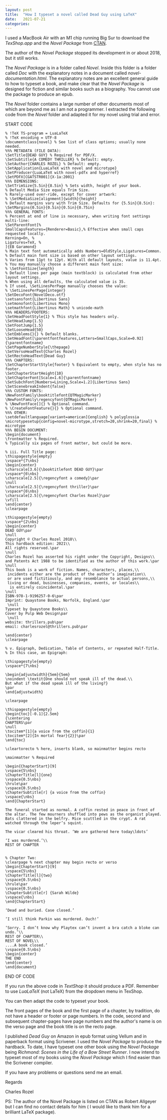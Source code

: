 ```yaml
---
layout: post
title:  "How I typeset a novel called Dead Guy using LaTeX"
date:   2021-07-21
categories:
---
```

I used a MacBook Air with an M1 chip running Big Sur to download the _TexShop.app_ and the _Novel Package_ from [CTAN](https://www.ctan.org).

The author of the _Novel Package_ stopped its development in or about 2018, but it still works.

The _Novel Package_ is in a folder called _Novel_. Inside this folder is a folder called _Doc_ with the explanatory notes in a document called _novel-documentation.html_. The explanatory notes are an excellent general guide to how to typeset a book, and make clear that the _Novel Package_ is designed  for fiction and similar books such as a biography. You cannot use the package to produce an epub.

The _Novel_ folder contains a large number of other documents most of which are beyond me as I am not a programmer. I extracted the following code from the _Novel_ folder and adapted it for my novel using trial and error.

START CODE

    % !TeX TS-program = LuaLaTeX
    % !TeX encoding = UTF-8
    \documentclass{novel} % See list of class options; usually none needed.
    %%% METADATA (FILE DATA):
    \SetTitle{DEAD GUY} % Required for PDF/X.
    \SetSubtitle{A COMEDY THRILLER} % Default: empty.
    \SetAuthor{CHARLES ROZEL} % Default: empty.
    \SetApplication{LuaLaTeX with novel and microtype}
    \SetProducer{LuaLaTeX with novel-pdfx and hyperref}
    \SetPDFX[CGATSTR001]{X-1a:2001}
    %%% DIMENSIONS:
    \SetTrimSize{5.5in}{8.5in} % Sets width, height of your book.
    % Default Media Size equals Trim Size.
    % Rarely-used over-ride, except for cover artwork:
    % \SetMediaSize[alignment]{width}{height}
    % Default margins vary with Trim Size. Defaults for {5.5in}{8.5in}:
    \SetMargins{0.5in}{0.5in}{0.5in}{0.75in}
    %%% GENERAL FONTS:
    % Percent at end of line is necessary, when writing font settings multi-line:
    \SetParentFont[%
    SmallCapsFeatures={Renderer=Basic},% Effective when small caps requested locally.
    Kerning=On, %
    Ligatures=TeX, %
    ]{EB Garamond}
    % Main text font automatically adds Numbers=OldStyle,Ligatures=Common.
    % Default main font size is based on other layout settings.
    % Varies from 11pt to 12pt. With all default layouts, value is 11.4pt.
    % You may manually choose a different main font size:
    % \SetFontSize{length}
    % Default lines per page (main textblock) is calculated from other layout settings.
    % When using all defaults, the calculated value is 35.
    % If used, \SetLinesPerPage manually chooses the value:
    % \SetLinesPerPage{integer}
    \SetDecoFont{NovelDeco.otf}
    \setsansfont{Libertinus Sans}
    \setmonofont{Libertinus Mono}
    \setmathfont{Libertinus Math} % unicode-math
    %%% HEADERS/FOOTERS:
    \SetHeadFootStyle{1} % This style has headers only.
    \SetHeadJump{1.5}
    \SetFootJump{1.5}
    \SetLooseHead{50}
    \SetEmblems{}{} % Default blanks.
    \SetHeadFont[\parentfontfeatures,Letters=SmallCaps,Scale=0.92]{\parentfontname}
    \SetPageNumberStyle{\thepage}
    \SetVersoHeadText{Charles Rozel}
    \SetRectoHeadText{Dead Guy}
    %%% CHAPTERS:
    \SetChapterStartStyle{footer} % Equivalent to empty, when style has no footer.
    \SetChapterStartHeight{10}
    \SetChapterFont[Scale=1.6]{\parentfontname}
    \SetSubchFont[Numbers=Lining,Scale=1.2]{Libertinus Sans}
    \SetScenebreakIndent{false}
    %%% CUSTOM FONTS:
    \NewFontFamily\booktitlefont{QTMagicMarker}
    \NewFontFamily\regencyfont{QTMagicMarker}
    % \NewFontFace[]{} % Optional command.
    % \CreateFontFeature{}{} % Optional command.
    %%% OTHER:
    \setdefaultlanguage[variant=american]{english} % polyglossia
    \microtypesetup{config=novel-microtype,stretch=20,shrink=20,final} % microtype
    %%% BEGIN DOCUMENT:
    \begin{document}
    \frontmatter % Required.
    % Typically six pages of front matter, but could be more.

    % iii. Full Title page:
    \thispagestyle{empty}
    \vspace*{7\nbs}
    \begin{center}
    \charscale[3.6]{\booktitlefont DEAD GUY}\par
    \vspace*{6\nbs}
    \charscale[2.5]{\regencyfont a comedy}\par
    \null
    \charscale[2.5]{\regencyfont thriller}\par
    \vspace*{6\nbs}
    \charscale[2.5]{\regencyfont Charles Rozel}\par
    \vfill
    \end{center} 
    \clearpage

    \thispagestyle{empty}
    \vspace*{2\nbs}
    \begin{center}
    DEAD GUY\par
    \null
    Copyright © Charles Rozel 2018\\
    This hardback edition: 2021\\
    All rights reserved.\par
    \null
    Charles Rozel has asserted his right under the Copyright, Designs\\
    and Patents Act 1988 to be identified as the author of this work.\par
    \null
    This book is a work of fiction. Names, characters, places,\\
     incidents either are the product of the author’s imagination\\
     or are used fictitiously, and any resemblance to actual persons,\\
     living or dead, businesses, companies, events, or locales\\
      is entirely coincidental.\par
    \null
    ISBN-978-1-9196257-0-6\par
    Imprint: Quaystone Books, Norfolk, England.\par
     \null
    Typeset by Quaystone Books\\
    Cover by Pulp Web Design\par
     \null
    website: thrillers.pub\par
    email: charlesrozel@thrillers.pub\par

    \end{center}
    \clearpage

    % v. Epigraph, Dedication, Table of Contents, or repeated Half-Title.
    % In this case, an Epigraph:

    \thispagestyle{empty}
    \vspace*{7\nbs}

    \begin{adjustwidth}{5em}{5em}
    \noindent \textit{One should not speak ill of the dead.\\
    But what if the dead speak ill of the living?}
    \par
    \end{adjustwidth}

    \clearpage

    \thispagestyle{empty}
    \begin{toc}[-0.1]{2.5em}
    {\centering
    CHAPTERS\par
    \null
    \tocitem*[1]{a voice from the coffin}{1}
    \tocitem*[2]{In mortal fear}{2}}\par
    \end{toc}

    \cleartorecto % here, inserts blank, so mainmatter begins recto

    \mainmatter % Required

    \begin{ChapterStart}[9]
    \vspace{5\nbs}
    \ChapterTitle[l]{one}
    \vspace{0.5\nbs}
    \hrule\par
    \vspace{0.5\nbs}
    \ChapterSubtitle[r] {a voice from the coffin}
    \vspace{\nbs}
    \end{ChapterStart}

    The funeral started as normal. A coffin rested in peace in front of the altar. The few mourners shuffled into pews as the organist played. Bats clattered in the belfry. Mice scuttled in the crypt. A rat watched through the leper’s squint. 

    The vicar cleared his throat. ‘We are gathered here today\ldots’ 

    ‘I was murdered.’\\
    REST OF CHAPTER


    % Chapter Two:
    \clearpage % next chapter may begin recto or verso
    \begin{ChapterStart}[9]
    \vspace{5\nbs}
    \ChapterTitle[l]{two}
    \vspace{0.5\nbs}
    \hrule\par
    \vspace{0.5\nbs}
    \ChapterSubtitle[r] {Sarah Wilde}
    \vspace{\nbs}
    \end{ChapterStart}

    ‘Dead and buried. Case closed.’

    ‘I still think Parkin was murdered. Ouch!’

    ‘Sorry. I don’t know why Playtex can’t invent a bra catch a bloke can undo.’\\
    REST OF CHAPTER\\
    REST OF NOVEL\\
    ....A book closed.’
    \vspace{0.5\nbs}
    \begin{center}
    THE END
    \end{center}
    \end{document}

END OF CODE

If you run the above code in _TextShop_ it should produce a PDF.
Remember to use _LuaLaTeX_ (not LaTeX) from the dropdown menu in TexShop.

You can then adapt the code to typeset your book.

The front pages of the book and the first page of a chapter, by tradition, do not have a header or footer or page numbers. In the code, second and subsequent chapter-pages have page numbers and the author's name is on the verso page and the book title is on the recto page.

I published _Dead Guy_ on Amazon in epub format using Vellum and in paperback format using Scrivener. I used the _Novel Package_ to produce the hardback. To date, I have typeset one other book using the _Novel Package_ being _Richmond: Scenes in the Life of a Bow Street Runner_. I now intend to typeset most of my books using the _Novel Package_ which I find easier than the Scrivener compiler. 

If you have any problems or questions send me an email.

Regards

Charles Rozel

PS: The author of the Novel Package is listed on CTAN as Robert Allgeyer but I can find no contact details for him ( I would like to thank him for a brilliant LaTeX package).
